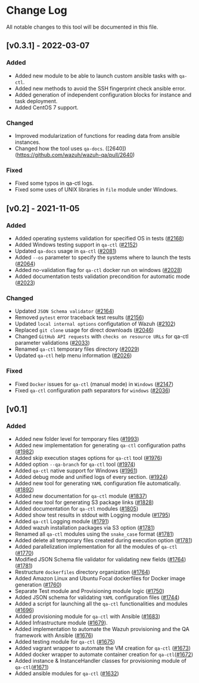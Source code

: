 # Change Log
All notable changes to this tool will be documented in this file.

## [v0.3.1] - 2022-03-07

### Added

- Added new module to be able to launch custom ansible tasks with `qa-ctl`.
- Added new methods to avoid the SSH fingerprint check ansible error.
- Added generation of independent configuration blocks for instance and task deployment.
- Added CentOS 7 support.
### Changed

- Improved modularization of functions for reading data from ansible instances.
- Changed how the tool uses `qa-docs`. ([2640])(https://github.com/wazuh/wazuh-qa/pull/2640)


### Fixed

- Fixed some typos in qa-ctl logs.
- Fixed some uses of UNIX libraries in `file` module under Windows.


## [v0.2] - 2021-11-05

### Added
- Added operating systems validation for specified OS in tests ([#2168](https://github.com/wazuh/wazuh-qa/pull/2168))
- Added Windows testing support in `qa-ctl` ([#2152](https://github.com/wazuh/wazuh-qa/pull/2152))
- Updated `qa-docs` usage in `qa-ctl` ([#2081](https://github.com/wazuh/wazuh-qa/pull/2081))
- Added `--os` parameter to specify the systems where to launch the tests ([#2064](https://github.com/wazuh/wazuh-qa/pull/2064))
- Added no-validation flag for `qa-ctl` docker run on windows ([#2028](https://github.com/wazuh/wazuh-qa/pull/2028))
- Added documentation tests validation precondition for automatic mode ([#2023](https://github.com/wazuh/wazuh-qa/issues/2023))


### Changed
- Updated `JSON Schema validator` ([#2164](https://github.com/wazuh/wazuh-qa/issues/2164))
- Removed `pytest` error traceback test results ([#2156](https://github.com/wazuh/wazuh-qa/pull/2156))
- Updated `local internal options` configutation of Wazuh ([#2102](https://github.com/wazuh/wazuh-qa/pull/2102))
- Replaced `git clone` usage for direct downloads ([#2046](https://github.com/wazuh/wazuh-qa/pull/2046))
- Changed `GitHub API requests` with `checks on resource URLs` for qa-ctl parameter validations ([#2033](https://github.com/wazuh/wazuh-qa/pull/2033))
- Renamed `qa-ctl` temporary files directory ([#2029](https://github.com/wazuh/wazuh-qa/pull/2029))
- Updated `qa-ctl` help menu information ([#2026](https://github.com/wazuh/wazuh-qa/pull/2026))


### Fixed
- Fixed `Docker` issues for `qa-ctl` (manual mode) in `Windows` ([#2147](https://github.com/wazuh/wazuh-qa/pull/2147))
- Fixed `qa-ctl` configuration path separators for `windows` ([#2036](https://github.com/wazuh/wazuh-qa/pull/2036))


## [v0.1]


### Added
  - Added new folder level for temporary files ([#1993](https://github.com/wazuh/wazuh-qa/pull/1993))
  - Added new implementation for generating `qa-ctl` configuration paths ([#1982](https://github.com/wazuh/wazuh-qa/pull/1982))
  - Added skip execution stages options for `qa-ctl` tool ([#1976](https://github.com/wazuh/wazuh-qa/pull/1976))
  - Added option `--qa-branch` for `qa-ctl` tool ([#1974](https://github.com/wazuh/wazuh-qa/pull/1974))
  - Added `qa-ctl` native support for Windows ([#1961](https://github.com/wazuh/wazuh-qa/pull/1961))
  - Added debug mode and unified logs of  every section. ([#1924](https://github.com/wazuh/wazuh-qa/pull/1924))
  - Added new tool for generating `YAML` configuration file automatically. ([#1892](https://github.com/wazuh/wazuh-qa/pull/1892))
  - Added new documentation for `qa-ctl` module ([#1837](https://github.com/wazuh/wazuh-qa/pull/1837))
  - Added new tool for generating S3 package links ([#1828](https://github.com/wazuh/wazuh-qa/pull/1828))
  - Added documentation for `qa-ctl` modules ([#1805](https://github.com/wazuh/wazuh-qa/pull/1805))
  - Added show test results in stdout with Logging module ([#1795](https://github.com/wazuh/wazuh-qa/pull/1795))
  - Added `qa-ctl` Logging module ([#1791](https://github.com/wazuh/wazuh-qa/pull/1791))
  - Added wazuh installation packages via S3 option ([#1781](https://github.com/wazuh/wazuh-qa/pull/1781))
  - Renamed all `qa-ctl` modules using the `snake_case` format ([#1781](https://github.com/wazuh/wazuh-qa/pull/1781))
  - Added delete all temporary files created during execution option ([#1781](https://github.com/wazuh/wazuh-qa/pull/1781))
  - Added parallelization implementation for all the modules of `qa-ctl` ([#1770](https://github.com/wazuh/wazuh-qa/pull/1770))
  - Modified JSON Schema file validator for validating new fields ([#1764](https://github.com/wazuh/wazuh-qa/pull/1764)) ([#1781](https://github.com/wazuh/wazuh-qa/pull/1781))
  - Restructure `dockerfiles` directory organization ([#1764](https://github.com/wazuh/wazuh-qa/pull/1764))
  - Added Amazon Linux and Ubuntu Focal dockerfiles for Docker image generation ([#1760](https://github.com/wazuh/wazuh-qa/pull/1760))
  - Separate Test module and Provisioning module logic ([#1750](https://github.com/wazuh/wazuh-qa/pull/1750))
  - Added JSON schema for validating `YAML` configuration files ([#1744](https://github.com/wazuh/wazuh-qa/pull/1744))
  - Added a script for launching all the `qa-ctl` functionalities and modules ([#1696](https://github.com/wazuh/wazuh-qa/pull/1696))
  - Added provisioning module for `qa-ctl` with Ansible ([#1683](https://github.com/wazuh/wazuh-qa/pull/1683))
  - Added Infrastructure module ([#1679](https://github.com/wazuh/wazuh-qa/pull/1679)).
  - Added implementation to automate the Wazuh provisioning and the QA framework with Ansible ([#1676](https://github.com/wazuh/wazuh-qa/pull/1676))
  - Added testing module for `qa-ctl` ([#1675](https://github.com/wazuh/wazuh-qa/pull/1675))
  - Added vagrant wrapper to automate the VM creation for `qa-ctl` ([#1673](https://github.com/wazuh/wazuh-qa/pull/1673))
  - Added docker wrapper to automate container creation for `qa-ctl`([#1672](https://github.com/wazuh/wazuh-qa/pull/1672))
  - Added instance & InstanceHandler classes for provisioning module of `qa-ctl`([#1671](https://github.com/wazuh/wazuh-qa/pull/1671))
  - Added ansible modules for `qa-ctl` ([#1632](https://github.com/wazuh/wazuh-qa/pull/1632))
